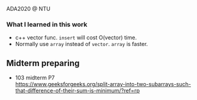 ADA2020 @ NTU  

### What I learned in this work
* c++ vector func. `insert` will cost O(vector) time. 
* Normally use `array` instead of  `vector`. `array` is faster.



## Midterm preparing
* 103 midterm P7  
https://www.geeksforgeeks.org/split-array-into-two-subarrays-such-that-difference-of-their-sum-is-minimum/?ref=rp 
